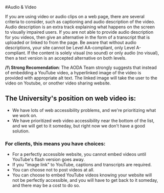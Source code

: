 #Audio & Video

If you are using video or audio clips on a web page, there are several criteria to consider, such as captioning and audio description of the video. Audio description is an extra track explaining what happens on the screen to visually impaired users. If you are not able to provide audio description for you videos, then give an alternative in the form of a transcript that is uploaded or linked to from the page. Be aware that without audio descriptions, your site cannot be Level AA-compliant, only Level A-compliant. If the content is solely visual (no sound) or only audio (no visual), then a text version is an accepted alternative on both levels.

**/!\ Strong Recomendation**: The AODA Team strongly suggests that instead of embedding a YouTube video, a hyperlinked image of the video is provided with appropriate alt text. The linked image will take the user to the video on Youtube, or onother video sharing website. 

## The University's position on web video is:
- We have lots of web accessibility problems, and we're prioritizing what we work on.
- We have prioritized web video accessibility near the bottom of the list, and we will get to it someday, but right now we don't have a good solution.

### For clients, this means you have choices:
- For a perfectly accessible website, you cannot embed videos until YouTube's flash version goes away.
- If you "image link" to YouTube, captions and transcripts are required.
- You can choose not to post videos at all.
- You can choose to embed YouTube videos knowing your website will not be perfectly accessible, and you will have to get back to it someday, and there may be a cost to do so.
